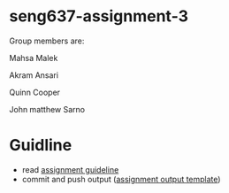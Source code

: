 # seng637-assignment-3
Group members are:

Mahsa Malek

Akram Ansari

Quinn Cooper

John matthew Sarno
# Guidline
- read [assignment guideline](Assignment3.md) 
- commit and push output ([assignment output template](Assignment3-ReportTemplate.md))

